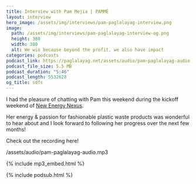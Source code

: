 ```yaml
---
title: Interview with Pam Mejia | PAMMÉ
layout: interview
hero_image: /assets/img/interviews/pam-paglalayag-interview.png
image: 
  path: /assets/img/interviews/pam-paglalayag-interview-og.png
  height: 380
  width: 380
  alt: We win because beyond the profit, we also have impact
categories: podcasts
podcast_link: https://paglalayag.net/assets/audio/pam-paglalayag-audio.mp3
podcast_file_size: 5.5 MB
podcast_duration: "5:46"
podcast_length: 5532628
og_title: sdfs
---
```


I had the pleasure of chatting with Pam this weekend during the kickoff weekend of [New Energy Nexus](https://www.facebook.com/nexphilippines).

Her energy & passion for fashionable plastic waste products was wonderful to hear about and I look forward to following her progress over the next few months!

Check out the recording here!

/assets/audio/pam-paglalayag-audio.mp3

{% include mp3_embed.html %}

{% include podsub.html %}